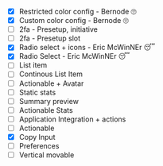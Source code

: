 - [x] Restricted color config - Bernode 🙄
- [x] Custom color config - Bernode 🙄
- [ ] 2fa - Presetup, initiative
- [ ] 2fa - Presetup slot
- [x] Radio select + icons - Eric McWinNEr 😴
- [x] Radio Select - Eric McWinNEr 😴
- [ ] List item
- [ ] Continous List Item
- [ ] Actionable + Avatar
- [ ] Static stats
- [ ] Summary preview
- [ ] Actionable Stats
- [ ] Application Integration + actions
- [ ] Actionable
- [x] Copy Input
- [ ] Preferences
- [ ] Vertical movable 